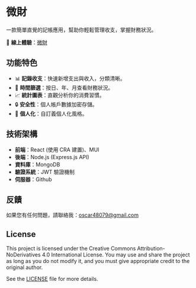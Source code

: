 # 微財


一款簡單直覺的記帳應用，幫助你輕鬆管理收支，掌握財務狀況。

🔗 **線上體驗**：[微財](https://yuzen9622.github.io/Account-App/)

## 功能特色
- 📊 **記錄收支**：快速新增支出與收入，分類清晰。
- 📅 **時間篩選**：按日、年、月查看財務狀況。
- 📈 **統計圖表**：直觀分析你的消費習慣。
- 🔒 **安全性**：個人帳戶數據加密存儲。
- 🎨 **個人化**：自訂義個人化風格。

## 技術架構
- **前端**：React (使用 CRA 建置)、MUI
- **後端**：Node.js (Express.js API)
- **資料庫**：MongoDB
- **驗證系統**：JWT 驗證機制
- **伺服器**：Github




## 反饋

如果您有任何問題，請聯絡我：oscar48079@gmail.com

## License
This project is licensed under the Creative Commons Attribution-NoDerivatives 4.0 International License. You may use and share the project as long as you do not modify it, and you must give appropriate credit to the original author.

See the [LICENSE](License) file for more details.

